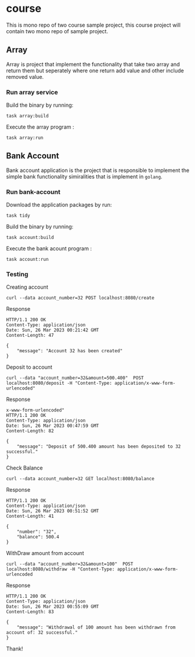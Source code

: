 # course

This is mono repo of two course sample project, this course project will contain two mono repo of sample project.

## **Array**

Array is project that implement the functionality that take two array and return them but seperately where one return add value and other include removed value.

### Run array service

Build the binary by running:

```
task array:build
```

Execute the array program :

```
task array:run
```

## Bank Account

Bank account application is the project that is responsible to implement the simple bank functionality simiralities that is implement in `golang`.


### Run bank-account

Download the application packages by run:

```
task tidy
```

Build the binary by running:

```
task account:build
```

Execute the bank acount program :

```
task account:run
```

### Testing

Creating account

```
curl --data account_number=32 POST localhost:8080/create
```

Response

```
HTTP/1.1 200 OK
Content-Type: application/json
Date: Sun, 26 Mar 2023 00:21:42 GMT
Content-Length: 47

{
    "message": "Account 32 has been created"
}

```

Deposit to account

```
curl --data "account_number=32&amount=500.400"  POST localhost:8080/deposit -H "Content-Type: application/x-www-form-urlencoded"
```

Response

```
x-www-form-urlencoded" 
HTTP/1.1 200 OK
Content-Type: application/json
Date: Sun, 26 Mar 2023 00:47:59 GMT
Content-Length: 82

{
    "message": "Deposit of 500.400 amount has been deposited to 32 successful."
}

```

Check Balance

```
curl --data account_number=32 GET localhost:8080/balance
```

Response

```
HTTP/1.1 200 OK
Content-Type: application/json
Date: Sun, 26 Mar 2023 00:51:52 GMT
Content-Length: 41

{
    "number": "32",
    "balance": 500.4
}

```

WithDraw amount from account

```
curl --data "account_number=32&amount=100"  POST localhost:8080/withdraw -H "Content-Type: application/x-www-form-urlencoded
```

Response

```
HTTP/1.1 200 OK
Content-Type: application/json
Date: Sun, 26 Mar 2023 00:55:09 GMT
Content-Length: 83

{
    "message": "Withdrawal of 100 amount has been withdrawn from account of: 32 successful."
}

```

Thank!
